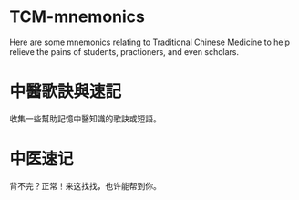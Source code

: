 # TCM-mnemonics

Here are some mnemonics relating to Traditional Chinese Medicine to help relieve the pains of students, practioners, and even scholars.

# 中醫歌訣與速記

收集一些幫助記憶中醫知識的歌訣或短語。

# 中医速记

背不完？正常！来这找找，也许能帮到你。

